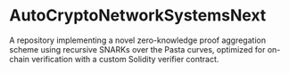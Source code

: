 # AutoCryptoNetworkSystemsNext
A repository implementing a novel zero-knowledge proof aggregation scheme using recursive SNARKs over the Pasta curves, optimized for on-chain verification with a custom Solidity verifier contract.
